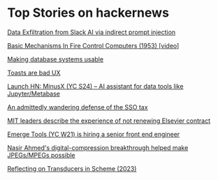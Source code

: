 # Top Stories on hackernews <br />
[Data Exfiltration from Slack AI via indirect prompt injection](https://promptarmor.substack.com/p/data-exfiltration-from-slack-ai-via)

[Basic Mechanisms In Fire Control Computers (1953) [video]](https://www.youtube.com/watch?v=gwf5mAlI7Ug)

[Making database systems usable](http://muratbuffalo.blogspot.com/2024/08/making-database-systems-usable.html)

[Toasts are bad UX](https://maxschmitt.me/posts/toasts-bad-ux)

[Launch HN: MinusX (YC S24) – AI assistant for data tools like Jupyter/Metabase]()

[An admittedly wandering defense of the SSO tax](https://ssoready.com/blog/from-the-founders/an-unpopular-perspective-on-the-sso-tax/)

[MIT leaders describe the experience of not renewing Elsevier contract](https://sparcopen.org/our-work/big-deal-knowledge-base/unbundling-profiles/mit-libraries/)

[Emerge Tools (YC W21) is hiring a senior front end engineer](https://www.emergetools.com/careers/jobs/senior-frontend-engineer)

[Nasir Ahmed's digital-compression breakthrough helped make JPEGs/MPEGs possible](https://spectrum.ieee.org/compression-algorithms)

[Reflecting on Transducers in Scheme (2023)](https://www.thatgeoguy.ca/blog/2023/01/04/reflections-on-transducers/)

